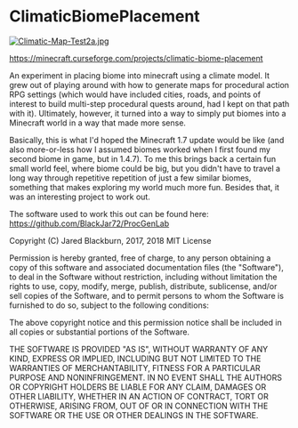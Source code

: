 # ClimaticBiomePlacement

[![Climatic-Map-Test2a.jpg](https://i.postimg.cc/hGDV7qMn/Climatic-Map-Test2a.jpg)](https://postimg.cc/tscsLwLv)

https://minecraft.curseforge.com/projects/climatic-biome-placement

An experiment in placing biome into minecraft using a climate model. 
It grew out of playing around with how to generate maps for procedural 
action RPG settings (which would have included cities, roads, and points 
of interest to build multi-step procedural quests around, had I kept 
on that path with it).  Ultimately, however, it turned into a way to 
simply put biomes into a Minecraft world in a way that made more sense.

Basically, this is what I'd hoped the Minecraft 1.7 update would be
like (and also more-or-less how I assumed biomes worked when I first 
found my second biome in game, but in 1.4.7).  To me this brings back 
a certain fun small world feel, where biome could be big, but you 
didn't have to travel a long way through repetitive repetition of just 
a few similar biomes, something that makes exploring my world much more 
fun.  Besides that, it was an interesting project to work out.

The software used to work this out can be found here:
https://github.com/BlackJar72/ProcGenLab

Copyright (C) Jared Blackburn, 2017, 2018
MIT License

Permission is hereby granted, free of charge, to any person obtaining a copy
of this software and associated documentation files (the "Software"), to deal
in the Software without restriction, including without limitation the rights
to use, copy, modify, merge, publish, distribute, sublicense, and/or sell
copies of the Software, and to permit persons to whom the Software is
furnished to do so, subject to the following conditions:

The above copyright notice and this permission notice shall be included in all
copies or substantial portions of the Software.

THE SOFTWARE IS PROVIDED "AS IS", WITHOUT WARRANTY OF ANY KIND, EXPRESS OR
IMPLIED, INCLUDING BUT NOT LIMITED TO THE WARRANTIES OF MERCHANTABILITY,
FITNESS FOR A PARTICULAR PURPOSE AND NONINFRINGEMENT. IN NO EVENT SHALL THE
AUTHORS OR COPYRIGHT HOLDERS BE LIABLE FOR ANY CLAIM, DAMAGES OR OTHER
LIABILITY, WHETHER IN AN ACTION OF CONTRACT, TORT OR OTHERWISE, ARISING FROM,
OUT OF OR IN CONNECTION WITH THE SOFTWARE OR THE USE OR OTHER DEALINGS IN THE
SOFTWARE.
